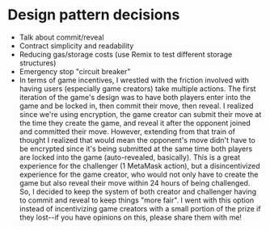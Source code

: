 # Design pattern decisions

- Talk about commit/reveal
- Contract simplicity and readability
- Reducing gas/storage costs (use Remix to test different storage structures)
- Emergency stop "circuit breaker"
- In terms of game incentives, I wrestled with the friction involved with having users (especially game creators) take multiple actions. The first iteration of the game's design was to have both players enter into the game and be locked in, then commit their move, then reveal. I realized since we're using encryption, the game creator can submit their move at the time they create the game, and reveal it after the opponent joined and committed their move. However, extending from that train of thought I realized that would mean the opponent's move didn't have to be encrypted since it's being submitted at the same time both players are locked into the game (auto-revealed, basically). This is a great experience for the challenger (1 MetaMask action), but a disincentivized experience for the game creator, who would not only have to create the game but also reveal their move within 24 hours of being challenged. So, I decided to keep the system of both creator and challenger having to commit and reveal to keep things "more fair". I went with this option instead of incentivizing game creators with a small portion of the prize if they lost--if you have opinions on this, please share them with me!
